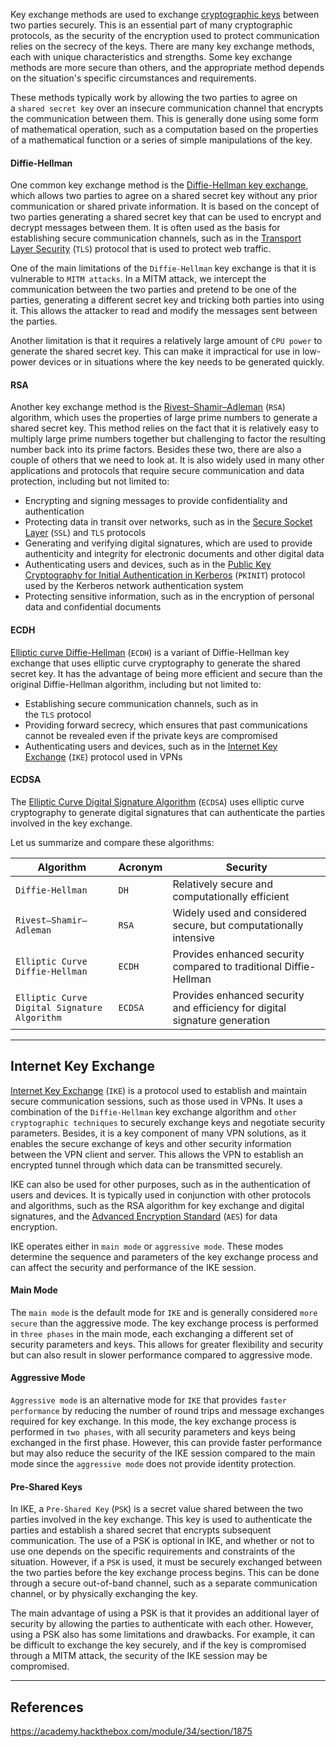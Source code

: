 Key exchange methods are used to exchange [cryptographic keys](https://www.cloudflare.com/learning/ssl/what-is-a-cryptographic-key/) between two parties securely. This is an essential part of many cryptographic protocols, as the security of the encryption used to protect communication relies on the secrecy of the keys. There are many key exchange methods, each with unique characteristics and strengths. Some key exchange methods are more secure than others, and the appropriate method depends on the situation's specific circumstances and requirements.

These methods typically work by allowing the two parties to agree on a `shared secret key` over an insecure communication channel that encrypts the communication between them. This is generally done using some form of mathematical operation, such as a computation based on the properties of a mathematical function or a series of simple manipulations of the key.

#### Diffie-Hellman

One common key exchange method is the [Diffie-Hellman key exchange](https://www.comparitech.com/blog/information-security/diffie-hellman-key-exchange/), which allows two parties to agree on a shared secret key without any prior communication or shared private information. It is based on the concept of two parties generating a shared secret key that can be used to encrypt and decrypt messages between them. It is often used as the basis for establishing secure communication channels, such as in the [Transport Layer Security](https://www.cloudflare.com/learning/ssl/transport-layer-security-tls/) (`TLS`) protocol that is used to protect web traffic.

One of the main limitations of the `Diffie-Hellman` key exchange is that it is vulnerable to `MITM attacks`. In a MITM attack, we intercept the communication between the two parties and pretend to be one of the parties, generating a different secret key and tricking both parties into using it. This allows the attacker to read and modify the messages sent between the parties.

Another limitation is that it requires a relatively large amount of `CPU power` to generate the shared secret key. This can make it impractical for use in low-power devices or in situations where the key needs to be generated quickly.

#### RSA

Another key exchange method is the [Rivest–Shamir–Adleman](https://web.archive.org/web/20240302211950/https://venafi.com/blog/how-diffie-hellman-key-exchange-different-rsa/) (`RSA`) algorithm, which uses the properties of large prime numbers to generate a shared secret key. This method relies on the fact that it is relatively easy to multiply large prime numbers together but challenging to factor the resulting number back into its prime factors. Besides these two, there are also a couple of others that we need to look at. It is also widely used in many other applications and protocols that require secure communication and data protection, including but not limited to:

- Encrypting and signing messages to provide confidentiality and authentication
- Protecting data in transit over networks, such as in the [Secure Socket Layer](https://www.cloudflare.com/learning/ssl/what-is-ssl/) (`SSL`) and `TLS` protocols
- Generating and verifying digital signatures, which are used to provide authenticity and integrity for electronic documents and other digital data
- Authenticating users and devices, such as in the [Public Key Cryptography for Initial Authentication in Kerberos](https://www.ietf.org/rfc/rfc4556.txt) (`PKINIT`) protocol used by the Kerberos network authentication system
- Protecting sensitive information, such as in the encryption of personal data and confidential documents

#### ECDH

[Elliptic curve Diffie-Hellman](https://medium.com/swlh/understanding-ec-diffie-hellman-9c07be338d4a) (`ECDH`) is a variant of Diffie-Hellman key exchange that uses elliptic curve cryptography to generate the shared secret key. It has the advantage of being more efficient and secure than the original Diffie-Hellman algorithm, including but not limited to:

- Establishing secure communication channels, such as in the `TLS` protocol
- Providing forward secrecy, which ensures that past communications cannot be revealed even if the private keys are compromised
- Authenticating users and devices, such as in the [Internet Key Exchange](https://docs.oracle.com/cd/E19683-01/816-7264/6md9iem1g/index.html) (`IKE`) protocol used in VPNs

#### ECDSA

The [Elliptic Curve Digital Signature Algorithm](https://www.hypr.com/security-encyclopedia/elliptic-curve-digital-signature-algorithm) (`ECDSA`) uses elliptic curve cryptography to generate digital signatures that can authenticate the parties involved in the key exchange.

Let us summarize and compare these algorithms:

|**Algorithm**|**Acronym**|**Security**|
|---|---|---|
|`Diffie-Hellman`|`DH`|Relatively secure and computationally efficient|
|`Rivest–Shamir–Adleman`|`RSA`|Widely used and considered secure, but computationally intensive|
|`Elliptic Curve Diffie-Hellman`|`ECDH`|Provides enhanced security compared to traditional Diffie-Hellman|
|`Elliptic Curve Digital Signature Algorithm`|`ECDSA`|Provides enhanced security and efficiency for digital signature generation|

---

## Internet Key Exchange

[Internet Key Exchange](https://www.hypr.com/security-encyclopedia/internet-key-exchange) (`IKE`) is a protocol used to establish and maintain secure communication sessions, such as those used in VPNs. It uses a combination of the `Diffie-Hellman` key exchange algorithm and `other cryptographic techniques` to securely exchange keys and negotiate security parameters. Besides, it is a key component of many VPN solutions, as it enables the secure exchange of keys and other security information between the VPN client and server. This allows the VPN to establish an encrypted tunnel through which data can be transmitted securely.

IKE can also be used for other purposes, such as in the authentication of users and devices. It is typically used in conjunction with other protocols and algorithms, such as the RSA algorithm for key exchange and digital signatures, and the [Advanced Encryption Standard](https://www.geeksforgeeks.org/advanced-encryption-standard-aes/) (`AES`) for data encryption.

IKE operates either in `main mode` or `aggressive mode`. These modes determine the sequence and parameters of the key exchange process and can affect the security and performance of the IKE session.

#### Main Mode

The `main mode` is the default mode for `IKE` and is generally considered `more secure` than the aggressive mode. The key exchange process is performed in `three phases` in the main mode, each exchanging a different set of security parameters and keys. This allows for greater flexibility and security but can also result in slower performance compared to aggressive mode.

#### Aggressive Mode

`Aggressive mode` is an alternative mode for `IKE` that provides `faster performance` by reducing the number of round trips and message exchanges required for key exchange. In this mode, the key exchange process is performed in `two phases`, with all security parameters and keys being exchanged in the first phase. However, this can provide faster performance but may also reduce the security of the IKE session compared to the main mode since the `aggressive mode` does not provide identity protection.

#### Pre-Shared Keys

In IKE, a `Pre-Shared Key` (`PSK`) is a secret value shared between the two parties involved in the key exchange. This key is used to authenticate the parties and establish a shared secret that encrypts subsequent communication. The use of a PSK is optional in IKE, and whether or not to use one depends on the specific requirements and constraints of the situation. However, if a `PSK` is used, it must be securely exchanged between the two parties before the key exchange process begins. This can be done through a secure out-of-band channel, such as a separate communication channel, or by physically exchanging the key.

The main advantage of using a PSK is that it provides an additional layer of security by allowing the parties to authenticate with each other. However, using a PSK also has some limitations and drawbacks. For example, it can be difficult to exchange the key securely, and if the key is compromised through a MITM attack, the security of the IKE session may be compromised.

---

## References

https://academy.hackthebox.com/module/34/section/1875